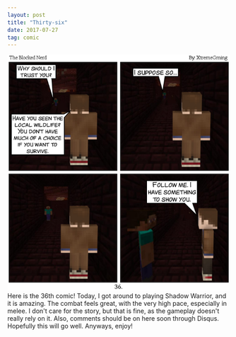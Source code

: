 ```yaml
---
layout: post
title: "Thirty-six"
date: 2017-07-27
tag: comic
---
```

<img src="/comics/comic36.png" alt="36" class="inline" />
Here is the 36th comic! Today, I got around to playing Shadow Warrior, and it is amazing. The combat feels great, with the very high pace, especially in melee. I don't care for the story, but that is fine, as the gameplay doesn't really rely on it. Also, comments should be on here soon through Disqus. Hopefully this will go well.
Anyways, enjoy!
